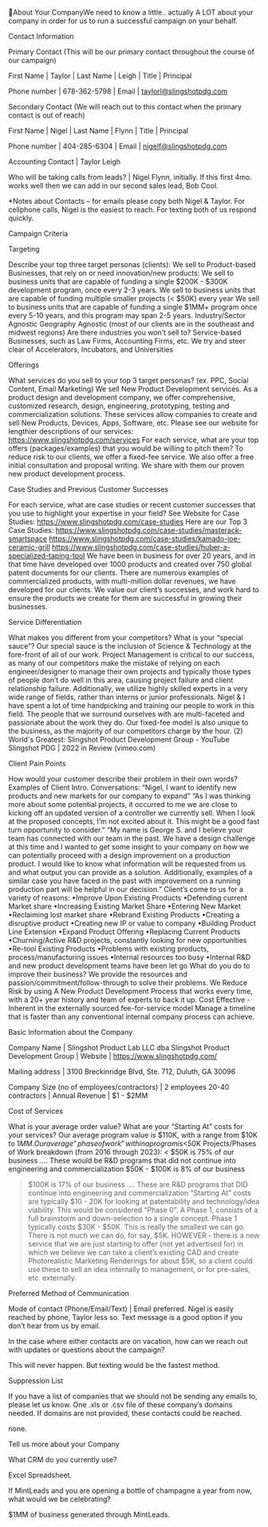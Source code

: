 About Your CompanyWe need to know a little.. actually A LOT about your company in order for us to run a successful campaign on your behalf. 


Contact Information

Primary Contact (This will be our primary contact throughout the course of our campaign)

First Name
 | Taylor
 | Last Name
 | Leigh
 | Title
 | Principal

Phone number
 | 678-362-5798
 | Email
 | taylorl@slingshotpdg.com

Secondary Contact (We will reach out to this contact when the primary contact is out of reach)

First Name
 | Nigel
 | Last Name
 | Flynn
 | Title
 | Principal

Phone number
 | 404-285-6304
 | Email
 | nigelf@slingshotpdg.com

Accounting Contact
 | Taylor Leigh

Who will be taking calls from leads?
 | Nigel Flynn, initially. If this first 4mo. works well then we can add in our second sales lead, Bob Cool.


*Notes about Contacts – for emails please copy both Nigel & Taylor. For cellphone calls, Nigel is the easiest to reach. For texting both of us respond quickly.


Campaign Criteria

Targeting

Describe your top three target personas (clients): 
 We sell to Product-based Businesses, that rely on or need innovation/new products:
 We sell to business units that are capable of funding a single $200K - $300K development program, once every 2-3 years.
 We sell to business units that are capable of funding multiple smaller projects (< $50K) every year
 We sell to business units that are capable of funding a single $1MM+ program once every 5-10 years, and this program may span 2-5 years.
 Industry/Sector Agnostic
 Geography Agnostic (most of our clients are in the southeast and midwest regions)
 Are there industries you won’t sell to? 
 Service-based Businesses, such as Law Firms, Accounting Firms, etc.
 We try and steer clear of Accelerators, Incubators, and Universities

Offerings

What services do you sell to your top 3 target personas? (ex. PPC, Social Content, Email Marketing) 
 We sell New Product Development services. As a product design and development company, we offer comprehensive, customized research, design, engineering, prototyping, testing and commercialization solutions. These services allow companies to create and sell New Products, Devices, Apps, Software, etc.
 Please see our website for lengthier descriptions of our services: 
 https://www.slingshotpdg.com/services
 For each service, what are your top offers (packages/examples) that you would be willing to pitch them?
 To reduce risk to our clients, we offer a fixed-fee service.
 We also offer a free initial consultation and proposal writing.
 We share with them our proven new product development process.

Case Studies and Previous Customer Successes

For each service, what are case studies or recent customer successes that you use to highlight your expertise in your field?
 See Website for Case Studies: https://www.slingshotpdg.com/case-studies
 Here are our Top 3 Case Studies:
 https://www.slingshotpdg.com/case-studies/masterack-smartspace
 https://www.slingshotpdg.com/case-studies/kamado-joe-ceramic-grill
 https://www.slingshotpdg.com/case-studies/huber-a-specialized-taping-tool
 We have been in business for over 20 years, and in that time have developed over 1000 products and created over 750 global patent documents for our clients. There are numerous examples of commercialized products, with multi-million dollar revenues, we have developed for our clients. We value our client’s successes, and work hard to ensure the products we create for them are successful in growing their businesses.

Service Differentiation

What makes you different from your competitors? What is your “special sauce”?
 Our special sauce is the inclusion of Science & Technology at the fore-front of all of our work.
 Project Management is critical to our success, as many of our competitors make the mistake of relying on each engineer/designer to manage their own projects and typically those types of people don’t do well in this area, causing project failure and client relationship failure.
 Additionally, we utilize highly skilled experts in a very wide range of fields, rather than interns or junior professionals.
 Nigel & I have spent a lot of time handpicking and training our people to work in this field. The people that we surround ourselves with are multi-faceted and passionate about the work they do.
 Our fixed-fee model is also unique to the business, as the majority of our competitors charge by the hour.
 (2) World's Greatest: Slingshot Product Development Group - YouTube
 Slingshot PDG | 2022 in Review (vimeo.com)

Client Pain Points

How would your customer describe their problem in their own words? 
 Examples of Client Intro. Conversations:
 “Nigel, I want to identify new products and new markets for our company to expand”
 “As I was thinking more about some potential projects, it occurred to me we are close to kicking off an updated version of a controller we currently sell. When I look at the proposed concepts, I’m not excited about it. This might be a good fast turn opportunity to consider.” 
 “My name is George S. and I believe your team has connected with our team in the past. We have a design challenge at this time and I wanted to get some insight to your company on how we can potentially proceed with a design improvement on a production product. I would like to know what information will be requested from us and what output you can provide as a solution. Additionally, examples of a similar case you have faced in the past with improvement on a running production part will be helpful in our decision.”
 Client’s come to us for a variety of reasons:
 •Improve Upon Existing Products
 •Defending current Market share
 •Increasing Existing Market Share
 •Entering New Market
 •Reclaiming lost market share
 •Rebrand Existing Products
 •Creating a disruptive product
 •Creating new IP or value to company
 •Building Product Line Extension
 •Expand Product Offering
 •Replacing Current Products
 •Churning/Active R&D projects, constantly looking for new opportunities
 •Re-tool Existing Products
 •Problems with existing products, process/manufacturing issues
 •Internal resources too busy
 •Internal R&D and new product development teams have been let go
 What do you do to improve their business?
 We provide the resources and passion/commitment/follow-through to solve their problems.
 We Reduce Risk by using A New Product Development Process that works every time, with a 20+ year history and team of experts to back it up.
 Cost Effective - Inherent in the externally sourced fee-for-service model
 Manage a timeline that is faster than any conventional internal company process can achieve.


Basic Information about the Company

Company Name
 | Slingshot Product Lab LLC dba Slingshot Product Development Group
 | Website
 | https://www.slingshotpdg.com/

Mailing address
 | 3100 Breckinridge Blvd, Ste. 712, Duluth, GA 30096

Company Size (no of employees/contractors)
 | 2 employees
 20-40 contractors
 | Annual Revenue
 | $1 - $2MM

Cost of Services

What is your average order value? What are your “Starting At” costs for your services?
 Our average program value is $110K, with a range from $10K to $1MM.
 Our average “phase of work” within a program is <$50K
 Projects/Phases of Work breakdown (from 2016 through 2023):
 < $50K is 75% of our business …. These would be R&D programs that did not continue into engineering and commercialization
 $50K - $100K is 8% of our business
 > $100K is 17% of our business …. These are R&D programs that DID continue into engineering and commercialization
 “Starting At” costs are typically $10 - 20K for looking at patentability and technology/idea viability. This would be considered “Phase 0”. A Phase 1, consists of a full brainstorm and down-selection to a single concept. Phase 1 typically costs $30K - $50K. This is really the smallest we can go. There is not much we can do, for say, $5K.
 HOWEVER - there is a new service that we are just starting to offer (not yet advertised for) in which we believe we can take a client’s existing CAD and create Photorealistic Marketing Renderings for about $5K, so a client could use these to sell an idea internally to management, or for pre-sales, etc. externally.


Preferred Method of Communication

Mode of contact (Phone/Email/Text)
 | Email preferred. Nigel is easily reached by phone, Taylor less so. Text message is a good option if you don’t hear from us by email.

In the case where either contacts are on vacation, how can we reach out with updates or questions about the campaign?

This will never happen. But texting would be the fastest method.

Suppression List

If you have a list of companies that we should not be sending any emails to, please let us know. 
 One .xls or .csv file of these company’s domains needed. If domains are not provided, these contacts could be reached.

none.


Tell us more about your Company 

What CRM do you currently use?

Excel Spreadsheet.

If MintLeads and you are opening a bottle of champagne a year from now, what would we be celebrating?

$1MM of business generated through MintLeads.
